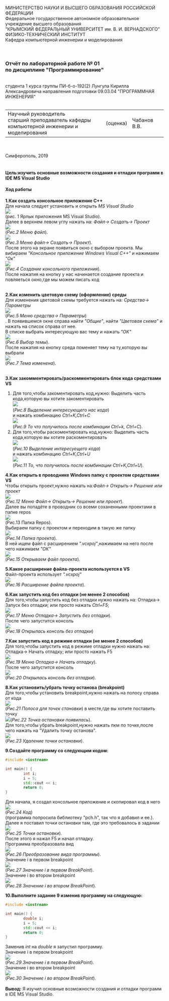 МИНИСТЕРСТВО НАУКИ  И ВЫСШЕГО ОБРАЗОВАНИЯ РОССИЙСКОЙ ФЕДЕРАЦИИ  
Федеральное государственное автономное образовательное учреждение высшего образования  
"КРЫМСКИЙ ФЕДЕРАЛЬНЫЙ УНИВЕРСИТЕТ им. В. И. ВЕРНАДСКОГО"  
ФИЗИКО-ТЕХНИЧЕСКИЙ ИНСТИТУТ  
Кафедра компьютерной инженерии и моделирования
<br/><br/>
​
### Отчёт по лабораторной работе № 01 <br/> по дисциплине "Программирование"
<br/>
​
студента 1 курса группы ПИ-б-о-192(2)
Лунгула Кирилла Александровича  
направления подготовки 09.03.04 "ПРОГРАММНАЯ ИНЖЕНЕРИЯ"  
<br/>
​
<table>
<tr><td>Научный руководитель<br/> старший преподаватель кафедры<br/> компьютерной инженерии и моделирования</td>
<td>(оценка)</td>
<td>Чабанов В.В.</td>
</tr>
</table>
<br/><br/>
​
Симферополь, 2019<br/><br/>

#### Цель:изучить основные возможности создания и отладки программ в IDE MS Visual Studio <br/>
#### Ход работы <br/>

**1.Как создать консольное приложение С++** <br/>
Для начала следует установить и открыть *MS Visual Studio* <br/>![](1/Рис.1.jpg)<br/> (рис. 1 Ярлык приложения MS Visual Studio).<br/> 
Далее в верхнем левом углу нажать на: *Файл-> Создать-> Проект*<br/> ![](1/Рис.2.jpg)<br/>(*Рис.2 Меню файл*). <br/>![](1/Рис.3.jpg)<br/>(*Рис.3 Меню файл-> Создать-> Проект*). <br/>
После этого на экране появиться окно с выбором проекта. Мы вибираем *"Консольное приложение Windows  Visual C++"* и нажимаем *"Ок"* <br/>![](1/Рис.4.jpg)<br/>(*Рис.4 Создание консольного приложения*).<br/>
После нажатия на кнопку у нас начинается создание проекта и повляеться окно,где мы можем писать код<br/><br/>

**2.Как изменить цветовую схему (оформление) среды**<br/>
Для изменения цветовой схемы требуется нажать на: *Средства-> Параметры*<br/>![](2/Рис.5.jpg)<br/>(*Рис.5 Меню средства-> Параметры*)<br/>.
В появившемся окне справа найти *"Общие"*, найти *"Цветовая схема"* и нажать на список справа от нее.<br/>
В списке выбрать интересующую вас тему и нажать *"ОК"* <br/> ![](1/Рис.6.jpg)<br/>(*Рис.6 Выбор темы*).<br/>
После нажатия на кнопку среда поменяет тему на ту,которую вы выбрали<br/> ![](2/Рис.7.jpg)<br/>(*Рис.7 Тема изменена*).<br/><br/>

**3.Как закомментировать/раскомментировать блок кода средствами VS**<br/>
1. Для того,чтобы закоментировать код,нужно: Выделить часть кода,которую вы хотите закоментировать<br/> ![](3/Рис.8.jpg)<br/>(*Рис.8 Выделение интересующего нас кода*)<br/> и нажать комбинацию *Ctrl+K,Ctrl+C*<br/> ![](3/Рис.9.jpg)<br/>(*Рис.9 То что получилось после комбинации Ctrl+k, Ctrl+C*).<br/>
2. Для того,чтобы раскоментировать код,нужно: Выделить часть кода,которую вы хотите раскоментировать<br/> ![](3/Рис.10.jpg)<br/>(*Рис.10 Выделение интересуещего кода*)<br/> и нажать комбинацию *Ctrl+K,Ctrl+U*<br/> ![](3/Рис.11.jpg)<br/>(*Рис.11 То, что получилось после комбинации Ctrl+K,Ctrl+U*). 

**4.Как открыть в проводнике Windows папку с проектом средствами VS**<br/>
Чтобы открыть проект,нужно нажать на:*Файл-> Открыть-> Решение или проект*<br/>![](4/Рис.12.jpg)<br/>(*Рис.12 Меню Файл-> Открыть-> Решение или проект*).<br/>
Далее вы попадёте в проводник со всеми соханенными проектами в папке repos<br/>![](4/Рис.13.jpg)<br/>(Рис.13 Папка Repos).<br/>
Выбираем папку с проектом и переходим в такую же папку<br/>![](4/Рис.14.jpg)<br/>(*Рис.14 Папка проекта*).<br/>
В ней ищем файл с расширением *".vcxpoj"*,нажимаем на него после чего нажимаем *"ОК"*<br/>![](4/Рис.15.jpg)<br/>(*Рис.15 Открываем файл проекта*).<br/>

**5.Какое расширение файла-проекта используется в VS**<br/>
Файл-проекта использует *".vcxpoj"*<br/>![](5/Рис.16.jpg)<br/>(*Рис.16 Расширение файла проекта*).<br/>

**6.Как запустить код без отладки (не менее 2 способов)**<br/>
Для того,чтобы запустить код без отладки нужно нажать на: Отладка-> Запуск без отладки; или просто нажать *Ctrl+F5*;<br/>![](6/Рис.17.jpg)<br/>(*Рис.17 Меню Отладка-> Запустить без отладки*).<br/>
После чего запустится консоль<br/>![](6/Рис.18.jpg)<br/>(*Рис.18 Открылась консоль без отладки*)<br/>


**7.Как запустить код в режиме отладки (не менее 2 способов)**<br/>
Для того,чтобы запустить код в режиме отладки нужно нажать на: Отладка-> Начать отладку; или просто нажать F5<br/>![](7/Рис.19.jpg)<br/>(*Рис.19 Меню Отладка-> Начать отладку*).<br/>
После чего запустится консоль<br/>![](7/Рис.20.jpg)<br/>(*Рис.20 Открылась консоль без отладки*).<br/>

**8.Как установить/убрать точку останова (breakpoint)**<br/>
Для того,чтобы установить breakpoint,нужно нажать на полосу справа от кода<br/>![](8/Рис.21.jpg)<br/>(*Рис.21 Полоса для точек становки*) в месте,где вы хотите поставить точку<br/>![](8/Рис.22.jpg)(*Рис.22 Точка остановки появилась*).<br/>
Для того,чтобы убрать breakpoint,нужно нажать пкм по точке,после чего нажать на "Удалить точку останова".<br/>![](8/Рис.23.jpg)<br/>(*Рис.23 Удаление точки остановки*).<br/>

**9.Создайте программу со следующим кодом:**<br/>
~~~c++
#include <iostream>

int main() {
		int i;
		i = 5;
		std::cout << i;
		return 0;
}
~~~

Для начала, я создал консольное приложение и скопировал код в него<br/>![](9/Рис.24.jpg)<br/>(*Рис.24 Код*)<br/>(программа попросила библиотеку "pch.h", так что я добавил и ее.).<br/>
Далее я поставил точки остановки там, где это требовалось в задании<br/>![](9/Рис.25.jpg)<br/>(*Рис.25 Точки остановки*).<br/>
После этого я нажал F5 и начал отладку.<br/>
Программа преобразовала вид<br/>![](9/Рис.26.jpg)<br/>(*Рис.26 Преобразование вида программы*).<br/>
Значение i в первом breakpoint<br/>![](9/Рис.27.jpg)<br/>(*Рис.27 Значение i в первом BreakPoint*).<br/>
Значение i во втором breakpoint<br/>![](9/Рис.28.jpg)<br/>(*Рис.28 Значение i во втором BreakPoint*).<br/>

**10.Выполните задание 9 изменив программу на следующую:**<br/>
~~~C++
#include <iostream>

int main() {
		double i;
		i = 5;
		std::cout << i;
		return 0;
}
~~~
Заменив *int* на *double* я запустил программу.<br/>
Значение i в первом breakpoint<br/>![](10/Рис.29.jpg)<br/>(*Рис.29 Значение i в первом BreakPoint*).<br/>
Значение i во втором breakpoint<br/>![](10/Рис.30.jpg)<br/>(*Рис.30 Значение i во втором BreakPoint*).<br/><br/>
**Вывод:** Я изучил основные возможности создания и отладки программ в IDE MS Visual Studio.






